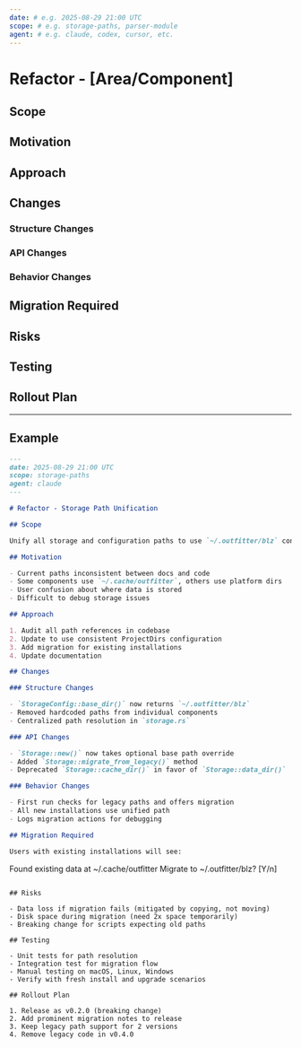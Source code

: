 ```yaml
---
date: # e.g. 2025-08-29 21:00 UTC
scope: # e.g. storage-paths, parser-module
agent: # e.g. claude, codex, cursor, etc.
---
```


# Refactor - [Area/Component]

## Scope

## Motivation

## Approach

## Changes

### Structure Changes

### API Changes

### Behavior Changes

## Migration Required

## Risks

## Testing

## Rollout Plan

---

## Example

```markdown
---
date: 2025-08-29 21:00 UTC
scope: storage-paths
agent: claude
---

# Refactor - Storage Path Unification

## Scope

Unify all storage and configuration paths to use `~/.outfitter/blz` consistently across the codebase.

## Motivation

- Current paths inconsistent between docs and code
- Some components use `~/.cache/outfitter`, others use platform dirs
- User confusion about where data is stored
- Difficult to debug storage issues

## Approach

1. Audit all path references in codebase
2. Update to use consistent ProjectDirs configuration
3. Add migration for existing installations
4. Update documentation

## Changes

### Structure Changes

- `StorageConfig::base_dir()` now returns `~/.outfitter/blz`
- Removed hardcoded paths from individual components
- Centralized path resolution in `storage.rs`

### API Changes

- `Storage::new()` now takes optional base path override
- Added `Storage::migrate_from_legacy()` method
- Deprecated `Storage::cache_dir()` in favor of `Storage::data_dir()`

### Behavior Changes

- First run checks for legacy paths and offers migration
- All new installations use unified path
- Logs migration actions for debugging

## Migration Required

Users with existing installations will see:
```

Found existing data at ~/.cache/outfitter
Migrate to ~/.outfitter/blz? [Y/n]

```

## Risks

- Data loss if migration fails (mitigated by copying, not moving)
- Disk space during migration (need 2x space temporarily)
- Breaking change for scripts expecting old paths

## Testing

- Unit tests for path resolution
- Integration test for migration flow
- Manual testing on macOS, Linux, Windows
- Verify with fresh install and upgrade scenarios

## Rollout Plan

1. Release as v0.2.0 (breaking change)
2. Add prominent migration notes to release
3. Keep legacy path support for 2 versions
4. Remove legacy code in v0.4.0
```
